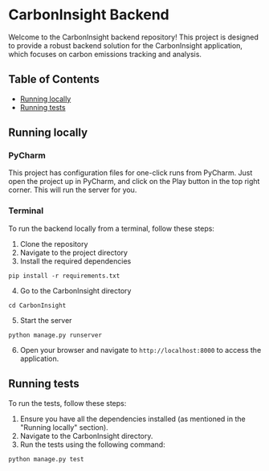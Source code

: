 # CarbonInsight Backend

Welcome to the CarbonInsight backend repository! This project is designed to provide a robust backend solution for the CarbonInsight application, which focuses on carbon emissions tracking and analysis.

## Table of Contents
- [Running locally](#running-locally)
- [Running tests](#running-tests)

## Running locally
### PyCharm
This project has configuration files for one-click runs from PyCharm. Just open the project up in PyCharm, and click on the Play button in the top right corner. This will run the server for you.

### Terminal
To run the backend locally from a terminal, follow these steps:
1. Clone the repository
2. Navigate to the project directory
3. Install the required dependencies
```
pip install -r requirements.txt
```
4. Go to the CarbonInsight directory
```
cd CarbonInsight
```
5. Start the server
```
python manage.py runserver
```
6. Open your browser and navigate to `http://localhost:8000` to access the application.

## Running tests
To run the tests, follow these steps:
1. Ensure you have all the dependencies installed (as mentioned in the "Running locally" section).
2. Navigate to the CarbonInsight directory.
3. Run the tests using the following command:
```
python manage.py test
```